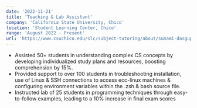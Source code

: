 ```yaml
---
date: '2022-11-21'
title: 'Teaching & Lab Assistant'
company: 'California State University, Chico'
location: 'Student Learning Center, Chico'
range: 'August 2022 - Present'
url: 'https://www.csuchico.edu/slc/subject-tutoring/about/sunami-dasgupta.shtml'
---
```


<!-- - Write modern, performant, maintainable code for a diverse array of client and internal projects -->

- Assisted 50+ students in understanding complex CS concepts by developing individualized study plans and resources, boosting comprehension by 15%.
- Provided support to over 100 students in troubleshooting installation, use of Linux & SSH connections to access ecc-linux machines & configuring environment variables within the .zsh & bash source file.
- Instructed lab of 25 students in programming techniques through easy-to-follow examples, leading to a 10% increase in final exam scores
